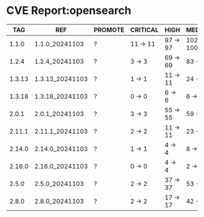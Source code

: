 # CVE Report:opensearch
|  TAG   |       REF       | PROMOTE | CRITICAL |   HIGH   |   MEDIUM   |   LOW    | UNKNOWN |
|--------|-----------------|---------|----------|----------|------------|----------|---------|
| 1.1.0  | 1.1.0_20241103  | ?       | 11 -> 11 | 97 -> 97 | 102 -> 100 | 13 -> 13 | 0 -> 0  |
| 1.2.4  | 1.2.4_20241103  | ?       | 3 -> 3   | 69 -> 69 | 83 -> 81   | 9 -> 9   | 0 -> 0  |
| 1.3.13 | 1.3.13_20241103 | ?       | 1 -> 1   | 11 -> 11 | 24 -> 22   | 3 -> 3   | 0 -> 0  |
| 1.3.18 | 1.3.18_20241103 | ?       | 0 -> 0   | 6 -> 6   | 6 -> 4     | 0 -> 0   | 0 -> 0  |
| 2.0.1  | 2.0.1_20241103  | ?       | 3 -> 3   | 55 -> 55 | 59 -> 57   | 10 -> 10 | 0 -> 0  |
| 2.11.1 | 2.11.1_20241103 | ?       | 2 -> 2   | 11 -> 11 | 23 -> 21   | 3 -> 3   | 0 -> 0  |
| 2.14.0 | 2.14.0_20241103 | ?       | 1 -> 1   | 4 -> 4   | 8 -> 6     | 2 -> 2   | 0 -> 0  |
| 2.16.0 | 2.16.0_20241103 | ?       | 0 -> 0   | 4 -> 4   | 2 -> 0     | 0 -> 0   | 0 -> 0  |
| 2.5.0  | 2.5.0_20241103  | ?       | 2 -> 2   | 37 -> 37 | 53 -> 51   | 12 -> 12 | 0 -> 0  |
| 2.8.0  | 2.8.0_20241103  | ?       | 2 -> 2   | 17 -> 17 | 42 -> 40   | 8 -> 8   | 0 -> 0  |
